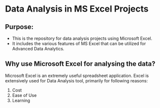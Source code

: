 # Data Analysis in MS Excel Projects

## Purpose:
- This is the repository for data analysis projects using Microsoft Excel.
- It includes the various features of MS Excel that can be utilized for Advanced Data Analytics.

## Why use Microsoft Excel for analysing the data?
Microsoft Excel is an extremely useful spreadsheet application.
Excel is extensively used for Data Analysis tool, primarily for following reasons:
1. Cost
2. Ease of Use
3. Learning
